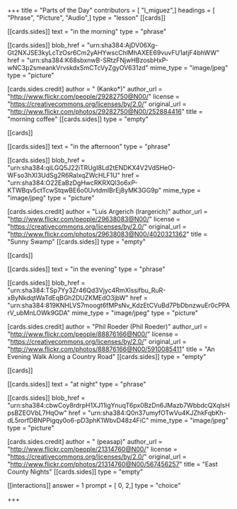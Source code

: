 +++
title = "Parts of the Day"
contributors = [ "l_miguez",]
headings = [ "Phrase", "Picture", "Audio",]
type = "lesson"
[[cards]]

[[cards.sides]]
text = "in the morning"
type = "phrase"

[[cards.sides]]
blob_href = "urn:sha384:AjDV06Xg-Gt2NXJSE3kyLcTzOsr6Cm2yAHYwscChlMhAXEE69vuvFU1atjF4bhWW"
href = "urn:sha384:K68sbxnwB-SRtzFNjwHBzosbHxP-wNC3p2smeankVrvskdxSmCTcVyZgyOV631zd"
mime_type = "image/jpeg"
type = "picture"

[cards.sides.credit]
author = " (Kanko*)"
author_url = "http://www.flickr.com/people/29282750@N00/"
license = "https://creativecommons.org/licenses/by/2.0/"
original_url = "http://www.flickr.com/photos/29282750@N00/252884416"
title = "morning coffee"
[[cards.sides]]
type = "empty"

[[cards]]

[[cards.sides]]
text = "in the afternoon"
type = "phrase"

[[cards.sides]]
blob_href = "urn:sha384:qiLGQ5J22iTRUgI8Ld2tENDKX4V2VdSHeO-WFso3hXl3UdSg2R6RaIxqZWcHLF1U"
href = "urn:sha384:O22EaBzDgHwcRKRXQl3o6xP-KTWBqv5ctTcwStqwBE6o0UvtdmIBrEj8yMK3GG9p"
mime_type = "image/jpeg"
type = "picture"

[cards.sides.credit]
author = "Luis Argerich (lrargerich)"
author_url = "http://www.flickr.com/people/29638083@N00/"
license = "https://creativecommons.org/licenses/by/2.0/"
original_url = "http://www.flickr.com/photos/29638083@N00/4020321362"
title = "Sunny Swamp"
[[cards.sides]]
type = "empty"

[[cards]]

[[cards.sides]]
text = "in the evening"
type = "phrase"

[[cards.sides]]
blob_href = "urn:sha384:TSp7Yy3Zr46Qd3Vjyc4RmXlssifbu_RuR-xByNkdqtWaTdEqBGh2DUZKMEdO3jbW"
href = "urn:sha384:819KNHLVS7moogt6fMPsNv_KdzEtCVuBd7PbDbnzwuEr0cPPArV_ubMnLOWk9GDA"
mime_type = "image/jpeg"
type = "picture"

[cards.sides.credit]
author = "Phil Roeder (Phil Roeder)"
author_url = "http://www.flickr.com/people/88876166@N00/"
license = "https://creativecommons.org/licenses/by/2.0/"
original_url = "http://www.flickr.com/photos/88876166@N00/5910085411"
title = "An Evening Walk Along a Country Road"
[[cards.sides]]
type = "empty"

[[cards]]

[[cards.sides]]
text = "at night"
type = "phrase"

[[cards.sides]]
blob_href = "urn:sha384:cbwCoy8rdrpH1XJ11igYnuqT6px0BzDn6JMazb7WbbdcQXqIsHpsBZEOVbL7HqOw"
href = "urn:sha384:Q0n37umyfOTwVu4KJZhkFqbKh-dL5rorfDBNPPigqy0o6-pD3phK1WbvD48z4FiC"
mime_type = "image/jpeg"
type = "picture"

[cards.sides.credit]
author = " (peasap)"
author_url = "http://www.flickr.com/people/21314760@N00/"
license = "https://creativecommons.org/licenses/by/2.0/"
original_url = "http://www.flickr.com/photos/21314760@N00/567456257"
title = "East County Nights"
[[cards.sides]]
type = "empty"

[[interactions]]
answer = 1
prompt = [ 0, 2,]
type = "choice"

+++
